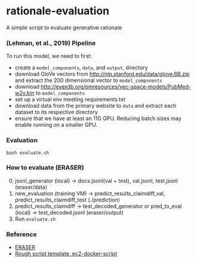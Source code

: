 # rationale-evaluation
A simple script to evaluate generative rationale

### (Lehman, et al., 2019) Pipeline

To run this model, we need to first:
* create a `model_components`, `data`, and `output`, directory
* download GloVe vectors from http://nlp.stanford.edu/data/glove.6B.zip and extract the 200 dimensional vector to `model_components`
* download http://evexdb.org/pmresources/vec-space-models/PubMed-w2v.bin to `model_components`
* set up a virtual env meeting requirements.txt
* download data from the primary website to `data` and extract each dataset to its respective directory
* ensure that we have at least an 11G GPU. Reducing batch sizes may enable running on a smaller GPU.

### Evaluation
```
bash evaluate.sh
```

### How to evaluate (ERASER)
0. jsonl_generator (local) -> docs.jsonl(val + test), val.jsonl, test.jsonl (eraser/data)
1. new_evaluation (training VM) -> predict_results_claimdiff_val, predict_results_claimdiff_test (./prediction)
2. predict_results_claimdiff -> test_decoded_generator or pred_to_eval (local) -> test_decoded.jsonl (eraser/output)
3. Run `evaluate.sh`

### Reference
* [ERASER](https://github.com/jayded/eraserbenchmark)
* [Rough script template, ec2-docker-script](https://github.com/dooking/ec2-docker-script)
